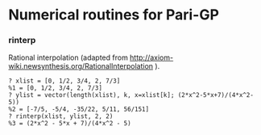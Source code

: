 # Numerical routines for Pari-GP

### rinterp

Rational interpolation (adapted from http://axiom-wiki.newsynthesis.org/RationalInterpolation ).

    ? xlist = [0, 1/2, 3/4, 2, 7/3]
    %1 = [0, 1/2, 3/4, 2, 7/3]
    ? ylist = vector(length(xlist), k, x=xlist[k]; (2*x^2-5*x+7)/(4*x^2-5))
    %2 = [-7/5, -5/4, -35/22, 5/11, 56/151]
    ? rinterp(xlist, ylist, 2, 2)
    %3 = (2*x^2 - 5*x + 7)/(4*x^2 - 5)
